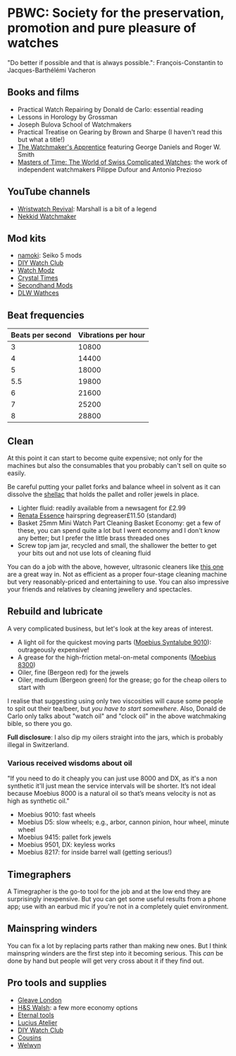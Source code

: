 # PBWC: Society for the preservation, promotion and pure pleasure of watches

"Do better if possible and that is always possible.": François-Constantin to Jacques-Barthélémi Vacheron

## Books and films

- Practical Watch Repairing by Donald de Carlo: essential reading
- Lessons in Horology by Grossman
- Joseph Bulova School of Watchmakers
- Practical Treatise on Gearing by Brown and Sharpe (I haven't read this but what a title!)
- [The Watchmaker's Apprentice](https://www.imdb.com/title/tt2958390/) featuring George Daniels and Roger W. Smith
- [Masters of Time: The World of Swiss Complicated Watches](https://www.youtube.com/watch?v=CtkcLjiNy_0): the work of independent watchmakers Pilippe Dufour and Antonio Prezioso

## YouTube channels

- [Wristwatch Revival](https://www.youtube.com/c/wristwatchrevival): Marshall is a bit of a legend
- [Nekkid Watchmaker](https://youtube.com/@NekkidWatchmaker)

## Mod kits

- [namoki](https://www.namokimods.com/): Seiko 5 mods
- [DIY Watch Club](https://shop.diywatch.club/)
- [Watch Modz](https://watch-modz.com/product-category/cases/)
- [Crystal Times](https://usa.crystaltimes.net/)
- [Secondhand Mods](https://secondhandmods.com/)
- [DLW Wathces](https://www.dlwwatches.com/)

## Beat frequencies

| Beats per second | Vibrations per hour |
|---|---|
| 3   | 10800 |
| 4   | 14400 |
| 5   | 18000 |
| 5.5 | 19800 |
| 6   | 21600 |
| 7   | 25200 |
| 8   | 28800 |

## Clean

At this point it can start to become quite expensive; not only for the machines but also the consumables that you probably can't sell on quite so easily.

Be careful putting your pallet forks and balance wheel in solvent as it can dissolve the [shellac](https://en.wikipedia.org/wiki/Shellac) that holds the pallet and roller jewels in place.

- Lighter fluid: readily available from a newsagent for £2.99
- [Renata Essence](https://www.cousinsuk.com/product/renata-essence) hairspring degreaser£11.50 (standard)
- Basket 25mm Mini Watch Part Cleaning Basket Economy: get a few of these, you can spend quite a lot but I went economy and I don't know any better; but I prefer the little brass threaded ones
- Screw top jam jar, recycled and small, the shallower the better to get your bits out and not use lots of cleaning fluid

You can do a job with the above, however, ultrasonic cleaners like [this one](https://www.amazon.co.uk/DK-SONIC-Household-Ultrasonic-Eyeglasses/dp/B08S6V52MV/) are a great way in. Not as efficient as a proper four-stage cleaning machine but very reasonably-priced and entertaining to use. You can also impressive your friends and relatives by cleaning jewellery and spectacles.

## Rebuild and lubricate

A very complicated business, but let's look at the key areas of interest.

- A light oil for the quickest moving parts ([Moebius Syntalube 9010](https://www.cousinsuk.com/product/moebius-9010-syntalube)): outrageously expensive!
- A grease for the high-friction metal-on-metal components ([Moebius 8300](https://www.cousinsuk.com/product/moebius-8300-all-purpose-favourite))
- Oiler, fine (Bergeon red) for the jewels
- Oiler, medium (Bergeon green) for the grease; go for the cheap oilers to start with

I realise that suggesting using only two viscosities will cause some people to spit out their tea/beer, but _you have to start somewhere_. Also, Donald de Carlo only talks about "watch oil" and "clock oil" in the above watchmaking bible, so there you go.

__Full disclosure__: I also dip my oilers straight into the jars, which is probably illegal in Switzerland.

### Various received wisdoms about oil

"If you need to do it cheaply you can just use 8000 and DX, as it's a non synthetic it'll just mean the service intervals will be shorter. It’s not ideal because Moebius 8000 is a natural oil so that’s means velocity is not as high as synthetic oil."

- Moebius 9010: fast wheels
- Moebius D5: slow wheels; e.g., arbor, cannon pinion, hour wheel, minute wheel
- Moebius 9415: pallet fork jewels
- Moebius 9501, DX: keyless works
- Moebius 8217: for inside barrel wall (getting serious!)

## Timegraphers

A Timegrapher is the go-to tool for the job and at the low end they are surprisingly inexpensive. But you can get some useful results from a phone app; use with an earbud mic if you're not in a completely quiet environment.

## Mainspring winders

You can fix a lot by replacing parts rather than making new ones. But I think mainspring winders are the first step into it becoming serious. This _can_ be done by hand but people will get very cross about it if they find out.

## Pro tools and supplies

- [Gleave London](https://gleave.london/straps/)
- [H&S Walsh](https://www.hswalsh.com/): a few more economy options
- [Eternal tools](https://www.eternaltools.com/)
- [Lucius Atelier](https://luciusatelier.com/)
- [DIY Watch Club](https://shop.diywatch.club/collections/watchmaking-tools)
- [Cousins](https://www.cousinsuk.com)
- [Welwyn](https://welwynwatchparts.co.uk/)
